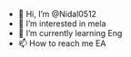 - 👋 Hi, I’m @Nidal0512
- 👀 I’m interested in mela
- 🌱 I’m currently learning Eng
- 📫 How to reach me EA
